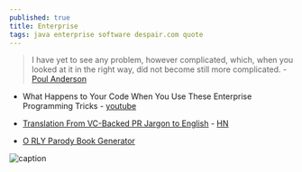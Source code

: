 ```yaml
---
published: true
title: Enterprise
tags: java enterprise software despair.com quote
---
```

> I have yet to see any problem, however complicated, which, when you looked at it in the right way, did not become still more complicated. - [Poul Anderson](https://quoteinvestigator.com/2015/06/15/complicated/)

- What Happens to Your Code When You Use These Enterprise Programming Tricks - [youtube](https://www.youtube.com/watch?v=FyCYva9DhsI)

- [Translation From VC-Backed PR Jargon to English](https://daringfireball.net/2020/05/abovitz_magic_leap_translation) - [HN](https://news.ycombinator.com/item?id=23346620)

- [O RLY Parody Book Generator](https://dev.to/rly)

![caption](https://zurlocker.typepad.com/.a/6a00d83452e46469e201630096c33c970d-800wi)
